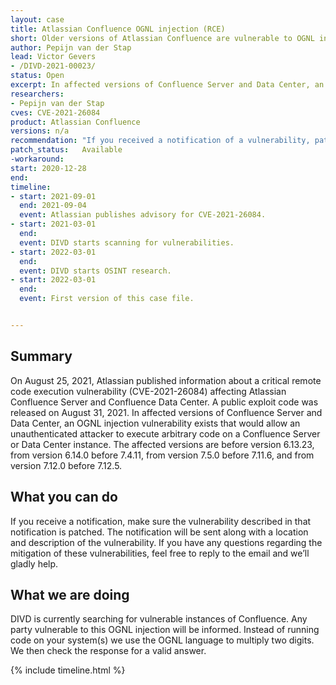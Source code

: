 ```yaml
---
layout: case
title: Atlassian Confluence OGNL injection (RCE)
short: Older versions of Atlassian Confluence are vulnerable to OGNL injection, which allows attackers to take over systems.
author: Pepijn van der Stap
lead: Victor Gevers
- /DIVD-2021-00023/
status: Open
excerpt: In affected versions of Confluence Server and Data Center, an OGNL injection vulnerability exists that would allow an unauthenticated attacker to execute arbitrary code on a Confluence Server or Data Center instance. The affected versions are before version 6.13.23, from version 6.14.0 before 7.4.11, from version 7.5.0 before 7.11.6, and from version 7.12.0 before 7.12.5.
researchers:
- Pepijn van der Stap
cves: CVE-2021-26084
product: Atlassian Confluence
versions: n/a
recommendation: "If you received a notification of a vulnerability, patch your system with the information provided in this notification."
patch_status:	Available
-workaround:		
start: 2020-12-28
end:   
timeline:
- start: 2021-09-01
  end: 2021-09-04
  event: Atlassian publishes advisory for CVE-2021-26084.
- start: 2021-03-01
  end:
  event: DIVD starts scanning for vulnerabilities.
- start: 2022-03-01
  end:
  event: DIVD starts OSINT research.
- start: 2022-03-01
  end:
  event: First version of this case file.


---
```

## Summary

On August 25, 2021, Atlassian published information about a critical remote code execution vulnerability (CVE-2021-26084) affecting Atlassian Confluence Server and Confluence Data Center. A public exploit code was released on August 31, 2021.
In affected versions of Confluence Server and Data Center, an OGNL injection vulnerability exists that would allow an unauthenticated attacker to execute arbitrary code on a Confluence Server or Data Center instance. The affected versions are before version 6.13.23, from version 6.14.0 before 7.4.11, from version 7.5.0 before 7.11.6, and from version 7.12.0 before 7.12.5. 

## What you can do

If you receive a notification, make sure the vulnerability described in that notification is patched. The notification will be sent along with a location and description of the vulnerability. If you have any questions regarding the mitigation of these vulnerabilities, feel free to reply to the email and we’ll gladly help. 

## What we are doing

DIVD is currently searching for vulnerable instances of Confluence. Any party vulnerable to this OGNL injection will be informed. Instead of running code on your system(s) we use the OGNL language to multiply two digits. We then check the response for a valid answer. 

{% include timeline.html %}
